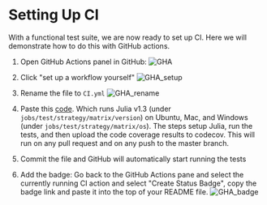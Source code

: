 # Setting Up CI
With a functional test suite, we are now ready to set up CI. Here we will demonstrate
how to do this with GitHub actions.

1. Open GitHub Actions panel in GitHub:
    ![GHA](images/GHA_button.png)

2. Click "set up a workflow yourself"
    ![GHA_setup](images/GHA_setup.png)

3. Rename the file to `CI.yml`
    ![GHA_rename](images/GHA_rename.png)

4. Paste this [code](https://github.com/simon-lc/AlgamesDriving.jl/blob/master/.github/workflows/CI.yml).
    Which runs Julia v1.3 (under `jobs/test/strategy/matrix/version`) on Ubuntu, Mac, and
    Windows (under `jobs/test/strategy/matrix/os`). The steps setup Julia, run the tests,
    and then upload the code coverage results to codecov. This will run on any pull request
    and on any push to the master branch.

5. Commit the file and GitHub will automatically start running the tests

6. Add the badge: Go back to the GitHub Actions pane and select the currently running
   CI action and select "Create Status Badge", copy the badge link and paste it into the
   top of your README file.
   ![GHA_badge](images/GHA_badge.png)
